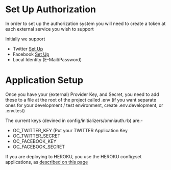 # Set Up Authorization #


In order to set up the authorization system you will need to create a token at each external service you
wish to support

Initially we support

* Twitter [Set Up](https://dev.twitter.com)
* Facebook [Set Up](https://developer.facebook.com)
* Local Identity (E-Mail/Password)


# Application Setup #

Once you have your (external) Provider Key, and Secret, you need to add these to a file at the root of the project
called .env (if you want separate ones for your development / test environment, create .env.development, or .env.test)

The current keys (devined in config/initializers/omniauth.rb) are:-

* OC_TWITTER_KEY (Put your TWITTER Application Key
* OC_TWITTER_SECRET
* OC_FACEBOOK_KEY
* OC_FACEBOOK_SECRET

If you are deploying to HEROKU, you use the HEROKU config:set applications, as [described on this page](https://devcenter.heroku.com/articles/config-vars)
